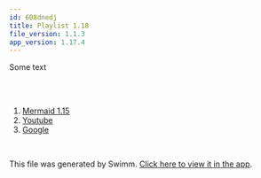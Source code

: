 ```yaml
---
id: 608dnedj
title: Playlist 1.18
file_version: 1.1.3
app_version: 1.17.4
---
```


<!-- Intro - Do not remove this comment -->
Some text

<br/>

<br/>

<!-- Steps - Do not remove this comment -->
1. [Mermaid 1.15](mermaid-115.3uilhbnn.sw.md)
2. [Youtube](youtube.tf5e24wd.sw.md)
3. [Google](https://google.com)


<br/>

This file was generated by Swimm. [Click here to view it in the app](https://swimm-web-app.web.app/repos/Z2l0aHViJTNBJTNBY3NoYXJwLXNoYXVsLXRlc3QlM0ElM0Fzd2ltbWlv/playlists/608dnedj).
